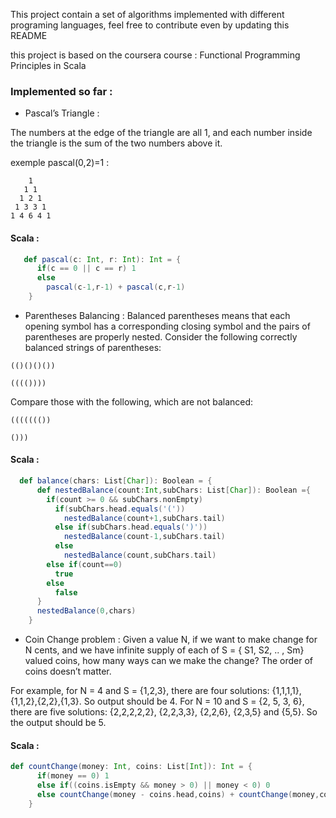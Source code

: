 This project contain a set of algorithms implemented with different programing languages, feel free to contribute even by updating this README

this project is based on the coursera course : Functional Programming Principles in Scala

### Implemented so far :

* Pascal’s Triangle :

The numbers at the edge of the triangle are all 1, and each number inside the triangle is the sum of the two numbers above it.

exemple pascal(0,2)=1 : 
```
    1
   1 1
  1 2 1
 1 3 3 1
1 4 6 4 1
```

#### Scala :
```scala
   def pascal(c: Int, r: Int): Int = {
      if(c == 0 || c == r) 1
      else
        pascal(c-1,r-1) + pascal(c,r-1)
    }
```
* Parentheses Balancing :
Balanced parentheses means that each opening symbol has a corresponding closing symbol and the pairs of parentheses are properly nested. Consider the following correctly balanced strings of parentheses:
```
(()()()())

(((())))
```
Compare those with the following, which are not balanced:
```
((((((())

()))
```
#### Scala :
```scala
  def balance(chars: List[Char]): Boolean = {
      def nestedBalance(count:Int,subChars: List[Char]): Boolean ={
        if(count >= 0 && subChars.nonEmpty)
          if(subChars.head.equals('('))
            nestedBalance(count+1,subChars.tail)
          else if(subChars.head.equals(')'))
            nestedBalance(count-1,subChars.tail)
          else
            nestedBalance(count,subChars.tail)
        else if(count==0)
          true
        else
          false
      }
      nestedBalance(0,chars)
    }
```
* Coin Change problem :
Given a value N, if we want to make change for N cents, and we have infinite supply of each of S = { S1, S2, .. , Sm} valued coins, how many ways can we make the change? The order of coins doesn’t matter.

For example, for N = 4 and S = {1,2,3}, there are four solutions: {1,1,1,1},{1,1,2},{2,2},{1,3}. So output should be 4. For N = 10 and S = {2, 5, 3, 6}, there are five solutions: {2,2,2,2,2}, {2,2,3,3}, {2,2,6}, {2,3,5} and {5,5}. So the output should be 5.

#### Scala :
```scala
def countChange(money: Int, coins: List[Int]): Int = {
      if(money == 0) 1
      else if((coins.isEmpty && money > 0) || money < 0) 0
      else countChange(money - coins.head,coins) + countChange(money,coins.tail)
    }
```
